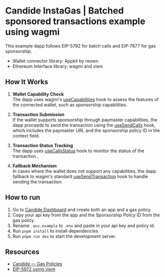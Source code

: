 # Candide InstaGas | Batched sponsored transactions example using wagmi

This example dapp follows EIP-5792 for batch calls and EIP-7677 for gas sponsorship. 

- Wallet connector library: Appkit by reown
- Ethereum Interface library: wagmi and viem

## How It Works

1. **Wallet Capability Check**  
   The dapp uses wagmi's [useCapabilities](https://wagmi.sh/react/api/hooks/useCapabilities) hook to assess the features of the connected wallet, such as sponsorship capabilities.

2. **Transaction Submission**  
   If the wallet supports sponsorship through paymaster capabilities, the dapp proceeds to send the transaction using the [useSendCalls](https://wagmi.sh/react/api/hooks/useSendCalls) hook, which includes the paymaster URL and the sponsorship policy ID in the context field.

3. **Transaction Status Tracking**  
   The dapp uses [useCallsStatus](https://wagmi.sh/react/api/hooks/useCallsStatus) hook to monitor the status of the transaction..

4. **Fallback Mechanism**  
   In cases where the wallet does not support any capabilities, the dapp fallback to wagmi's standard [useSendTransaction](https://wagmi.sh/react/api/hooks/useSendTransaction) hook to handle sending the transaction.

## How to run

1. Go to [Candide Dashboard](https://dashboard.candide.dev) and create both an app and a gas policy.
2. Copy your api key from the app and the Sponsorship Policy ID from the gas policy.
3. Rename `.env.example` to `.env` and paste in your api key and policy id.
4. Run `pnpm install` to install dependencies.
5. Run `pnpm run dev` to start the development server.

## Resources

- [Candide — Gas Policies](https://docs.candide.dev/instagas/gas-policies)
- [EIP-5972 using viem](https://viem.sh/docs/actions/wallet/sendCalls#sendcalls)